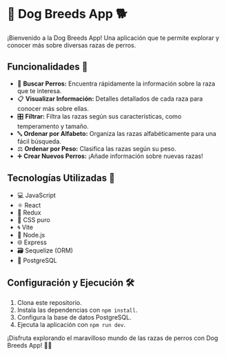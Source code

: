 # 🐾 Dog Breeds App 🐕

¡Bienvenido a la Dog Breeds App! Una aplicación que te permite explorar y conocer más sobre diversas razas de perros.

## Funcionalidades 🎉

- 🐾 **Buscar Perros:** Encuentra rápidamente la información sobre la raza que te interesa.
- 📋 **Visualizar Información:** Detalles detallados de cada raza para conocer más sobre ellas.
- 🎛 **Filtrar:** Filtra las razas según sus características, como temperamento y tamaño.
- 🔤 **Ordenar por Alfabeto:** Organiza las razas alfabéticamente para una fácil búsqueda.
- ⚖️ **Ordenar por Peso:** Clasifica las razas según su peso.
- ➕ **Crear Nuevos Perros:** ¡Añade información sobre nuevas razas!

## Tecnologías Utilizadas 🚀

- 💻 JavaScript
- ⚛️ React
- 🔄 Redux
- 🎨 CSS puro
- 🌀 Vite
- 🚀 Node.js
- 🌐 Express
- 🗃️ Sequelize (ORM)
- 🐘 PostgreSQL

## Configuración y Ejecución 🛠️

1. Clona este repositorio.
2. Instala las dependencias con `npm install`.
3. Configura la base de datos PostgreSQL.
4. Ejecuta la aplicación con `npm run dev`.

¡Disfruta explorando el maravilloso mundo de las razas de perros con Dog Breeds App! 🐶✨
